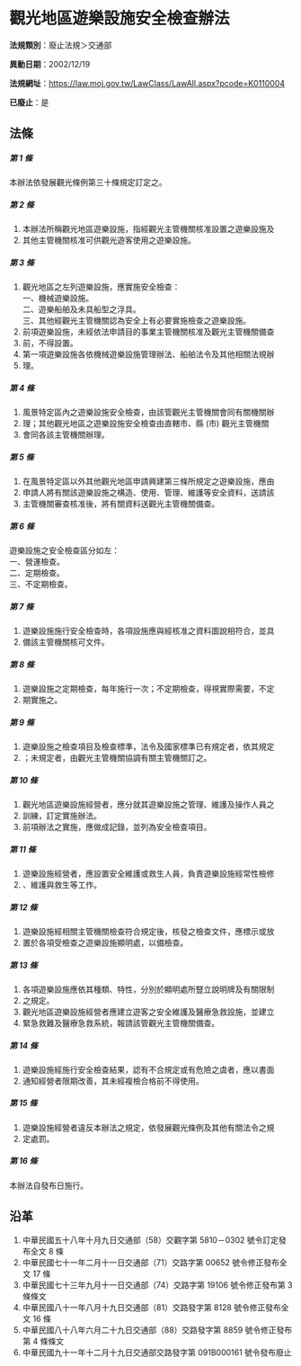 # 觀光地區遊樂設施安全檢查辦法

**法規類別**：廢止法規＞交通部

**異動日期**：2002/12/19  

**法規網址**：https://law.moj.gov.tw/LawClass/LawAll.aspx?pcode=K0110004

**已廢止**：是



## 法條
##### 第 1 條
本辦法依發展觀光條例第三十條規定訂定之。

##### 第 2 條
1. 本辦法所稱觀光地區遊樂設施，指經觀光主管機關核准設置之遊樂設施及
1. 其他主管機關核准可供觀光遊客使用之遊樂設施。

##### 第 3 條
1. 觀光地區之左列遊樂設施，應實施安全檢查：  
一、機械遊樂設施。  
二、遊樂船舶及未具船型之浮具。  
三、其他經觀光主管機關認為安全上有必要實施檢查之遊樂設施。
1. 前項遊樂設施，未經依法申請目的事業主管機關核准及觀光主管機關備查
1. 前，不得設置。
1. 第一項遊樂設施各依機械遊樂設施管理辦法、船舶法令及其他相關法規辦
1. 理。

##### 第 4 條
1. 風景特定區內之遊樂設施安全檢查，由該管觀光主管機關會同有關機關辦
1. 理；其他觀光地區之遊樂設施安全檢查由直轄市、縣 (市) 觀光主管機關
1. 會同各該主管機關辦理。

##### 第 5 條
1. 在風景特定區以外其他觀光地區申請興建第三條所規定之遊樂設施，應由
1. 申請人將有關該遊樂設施之構造、使用、管理、維護等安全資料，送請該
1. 主管機關審查核准後，將有關資料送觀光主管機關備查。

##### 第 6 條
遊樂設施之安全檢查區分如左：  
一、營運檢查。  
二、定期檢查。  
三、不定期檢查。

##### 第 7 條
1. 遊樂設施施行安全檢查時，各項設施應與經核准之資料圖說相符合，並具
1. 備該主管機關核可文件。

##### 第 8 條
1. 遊樂設施之定期檢查，每年施行一次；不定期檢查，得視實際需要，不定
1. 期實施之。

##### 第 9 條
1. 遊樂設施之檢查項目及檢查標準，法令及國家標準已有規定者，依其規定
1. ；未規定者，由觀光主管機關協調有關主管機關訂之。

##### 第 10 條
1. 觀光地區遊樂設施經營者，應分就其遊樂設施之管理、維護及操作人員之
1. 訓練，訂定實施辦法。
1. 前項辦法之實施，應做成記錄，並列為安全檢查項目。

##### 第 11 條
1. 遊樂設施經營者，應設置安全維護或救生人員，負責遊樂設施經常性檢修
1. 、維護與救生等工作。

##### 第 12 條
1. 遊樂設施經相關主管機關檢查符合規定後，核發之檢查文件，應標示或放
1. 置於各項受檢查之遊樂設施顯明處，以備檢查。

##### 第 13 條
1. 各項遊樂設施應依其種類、特性，分別於顯明處所豎立說明牌及有關限制
1. 之規定。
1. 觀光地區遊樂設施經營者應建立遊客之安全維護及醫療急救設施，並建立
1. 緊急救難及醫療急救系統，報請該管觀光主管機關備查。

##### 第 14 條
1. 遊樂設施經施行安全檢查結果，認有不合規定或有危險之虞者，應以書面
1. 通知經營者限期改善，其未經複檢合格前不得使用。

##### 第 15 條
1. 遊樂設施經營者違反本辦法之規定，依發展觀光條例及其他有關法令之規
1. 定處罰。

##### 第 16 條
本辦法自發布日施行。

## 沿革
1. 中華民國五十八年十月九日交通部（58）交觀字第 5810－0302 號令訂定發布全文 8 條
1. 中華民國七十一年二月十一日交通部（71）交路字第 00652  號令修正發布全文 17 條
1. 中華民國七十三年九月十一日交通部（74）交路字第 19106  號令修正發布第 3 條條文
1. 中華民國八十一年八月十九日交通部（81）交路發字第 8128 號令修正發布全文 16 條
1. 中華民國八十八年六月二十九日交通部（88）交路發字第 8859 號令修正發布第 4  條條文
1. 中華民國九十一年十二月十九日交通部交路發字第 091B000161 號令發布廢止
